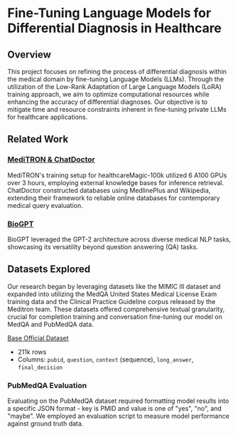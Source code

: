 # Fine-Tuning Language Models for Differential Diagnosis in Healthcare

## Overview

This project focuses on refining the process of differential diagnosis within the medical domain by fine-tuning Language Models (LLMs). Through the utilization of the Low-Rank Adaptation of Large Language Models (LoRA) training approach, we aim to optimize computational resources while enhancing the accuracy of differential diagnoses. Our objective is to mitigate time and resource constraints inherent in fine-tuning private LLMs for healthcare applications.

## Related Work

### [MediTRON & ChatDoctor](link)

MediTRON's training setup for healthcareMagic-100k utilized 6 A100 GPUs over 3 hours, employing external knowledge bases for inference retrieval. ChatDoctor constructed databases using MedlinePlus and Wikipedia, extending their framework to reliable online databases for contemporary medical query evaluation.

### [BioGPT](link)

BioGPT leveraged the GPT-2 architecture across diverse medical NLP tasks, showcasing its versatility beyond question answering (QA) tasks.

## Datasets Explored

Our research began by leveraging datasets like the MIMIC III dataset and expanded into utilizing the MedQA United States Medical License Exam training data and the Clinical Practice Guideline corpus released by the Meditron team. These datasets offered comprehensive textual granularity, crucial for completion training and conversation fine-tuning our model on MedQA and PubMedQA data.

[Base Official Dataset](https://huggingface.co/datasets/pubmed_qa)
  - 211k rows
  - Columns: `pubid`, `question`, `context` (sequence), `long_answer`, `final_decision`

### PubMedQA Evaluation

Evaluating on the PubMedQA dataset required formatting model results into a specific JSON format - key is PMID and value is one of "yes", "no", and "maybe". We employed an evaluation script to measure model performance against ground truth data.




